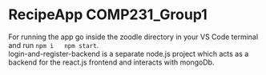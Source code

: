 # RecipeApp COMP231_Group1
For running the app go inside the zoodle directory in your VS Code terminal and run `npm i  
npm start`.  
login-and-register-backend is a separate node.js project which acts as a backend for the react.js frontend and interacts with mongoDb.